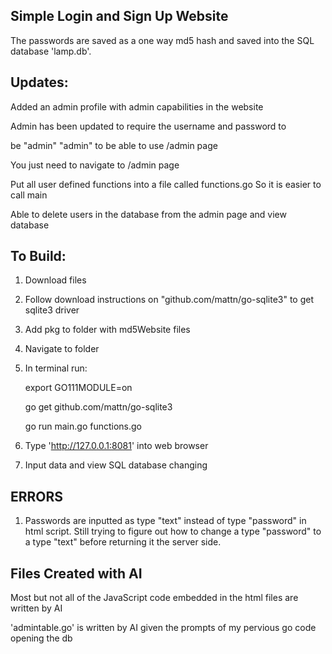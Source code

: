 Simple Login and Sign Up Website
-

The passwords are saved as a one way md5 hash and saved into the SQL database 'lamp.db'.

Updates:
-
  Added an admin profile with admin capabilities in the website
  
  Admin has been updated to require the username and password to 
  
  be "admin" "admin" to be able to use /admin page

  
  You just need to navigate to /admin page

  
  Put all user defined functions into a file called functions.go
  So it is easier to call main


  Able to delete users in the database from the admin page and view database

To Build:
-
  1. Download files
  2. Follow download instructions on "github.com/mattn/go-sqlite3" to get sqlite3 driver
  3. Add pkg to folder with md5Website files
  4. Navigate to folder
  5. In terminal run:

      export GO111MODULE=on
     
      go get github.com/mattn/go-sqlite3
     
      go run main.go functions.go
     
  6. Type 'http://127.0.0.1:8081' into web browser
  7. Input data and view SQL database changing

ERRORS
-
  1. Passwords are inputted as type "text" instead of type "password" in html script. Still trying to figure out how to
  change a type "password" to a type "text" before returning it the server side.

Files Created with AI
-
  Most but not all of the JavaScript code embedded in the html files are written by AI
  
  'admintable.go' is written by AI given the prompts of my pervious go code opening the db
  
